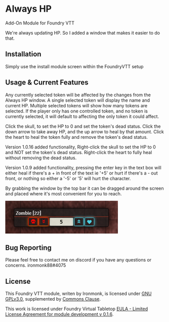 # Always HP
Add-On Module for Foundry VTT

We're always updating HP.  So I added a window that makes it easier to do that.

## Installation
Simply use the install module screen within the FoundryVTT setup

## Usage & Current Features
Any currently selected token will be affected by the changes from the Always HP window.
A single selected token will display the name and current HP.  Multiple selected tokens will show how many tokens are selected.
If the player only has one controlled token, and no token is currently selected, it will default to affecting the only token it could affect.

Click the skull, to set the HP to 0 and set the token's dead status.
Click the down arrow to take away HP, and the up arrow to heal by that amount.
Click the heart to heal the token fully and remove the token's dead status.  

Version 1.0.16 added functionality, Right-click the skull to set the HP to 0 and NOT set the token's dead status. Right-click the heart to fully heal without removing the dead status.

Version 1.0.9 added functionality, pressing the enter key in the text box will either heal if there's a + in front of the text ie '+5' or hurt if there's a - out front, or nothing so either a '-5' or '5' will hurt the character.

By grabbing the window by the top bar it can be dragged around the screen and placed where it's most convenient for you to reach.

![AlwaysHP](/screenshots/alwayshp.png)

## Bug Reporting
Please feel free to contact me on discord if you have any questions or concerns. ironmonk88#4075

## License
This Foundry VTT module, writen by Ironmonk, is licensed under [GNU GPLv3.0](https://www.gnu.org/licenses/gpl-3.0.en.html), supplemented by [Commons Clause](https://commonsclause.com/).

This work is licensed under Foundry Virtual Tabletop [EULA - Limited License Agreement for module development v 0.1.6](http://foundryvtt.com/pages/license.html).
